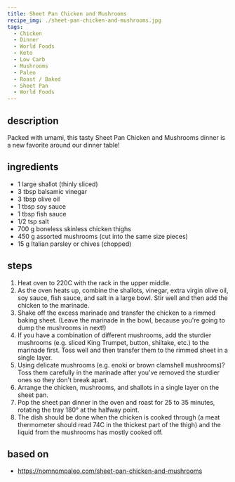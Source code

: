 ```yaml
---
title: Sheet Pan Chicken and Mushrooms
recipe_img: ./sheet-pan-chicken-and-mushrooms.jpg
tags:
  - Chicken
  - Dinner
  - World Foods
  - Keto
  - Low Carb
  - Mushrooms
  - Paleo
  - Roast / Baked
  - Sheet Pan
  - World Foods
---
```


## description

Packed with umami, this tasty Sheet Pan Chicken and Mushrooms dinner is a new favorite around our dinner table!

## ingredients

- 1 large shallot (thinly sliced)
- 3 tbsp balsamic vinegar
- 3 tbsp olive oil
- 1 tbsp soy sauce
- 1 tbsp fish sauce
- 1/2 tsp salt
- 700 g boneless skinless chicken thighs
- 450 g assorted mushrooms (cut into the same size pieces)
- 15 g Italian parsley or chives (chopped)

## steps

1. Heat oven to 220C with the rack in the upper middle.
2. As the oven heats up, combine the shallots, vinegar, extra virgin olive oil, soy sauce, fish sauce, and salt in a large bowl. Stir well and then add the chicken to the marinade.
3. Shake off the excess marinade and transfer the chicken to a rimmed baking sheet. (Leave the marinade in the bowl, because you're going to dump the mushrooms in next!)
4. If you have a combination of different mushrooms, add the sturdier mushrooms (e.g. sliced King Trumpet, button, shiitake, etc.) to the marinade first. Toss well and then transfer them to the rimmed sheet in a single layer.
5. Using delicate mushrooms (e.g. enoki or brown clamshell mushrooms)? Toss them carefully in the marinade after you've removed the sturdier ones so they don't break apart.
6. Arrange the chicken, mushrooms, and shallots in a single layer on the sheet pan.
7. Pop the sheet pan dinner in the oven and roast for 25 to 35 minutes, rotating the tray 180° at the halfway point.
8. The dish should be done when the chicken is cooked through (a meat thermometer should read 74C in the thickest part of the thigh) and the liquid from the mushrooms has mostly cooked off.

## based on

- https://nomnompaleo.com/sheet-pan-chicken-and-mushrooms
